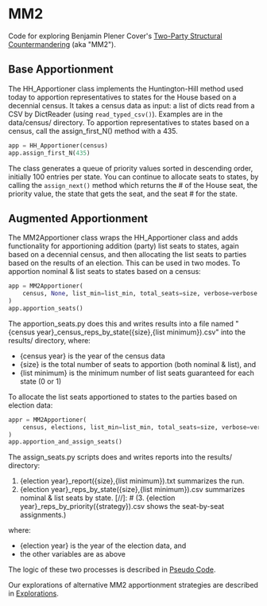 # MM2

Code for exploring Benjamin Plener Cover's [Two-Party Structural Countermandering](https://papers.ssrn.com/sol3/papers.cfm?abstract_id=3891735) (aka "MM2").

## Base Apportionment

The HH_Apportioner class implements the Huntington-Hill method used today to apportion representatives to states 
for the House based on a decennial census.
It takes a census data as input: a list of dicts read from a CSV by DictReader (using `read_typed_csv()`).
Examples are in the data/census/ directory.
To apportion representatives to states based on a census, call the assign_first_N() method with a 435.

```python
app = HH_Apportioner(census)
app.assign_first_N(435)
```

The class generates a queue of priority values sorted in descending order, initially 100 entries per state.
You can continue to allocate seats to states, by calling the `assign_next()` method which returns
the # of the House seat, the priority value, the state that gets the seat, and the seat # for the state.

## Augmented Apportionment

The MM2Apportioner class wraps the HH_Apportioner class and adds functionality for apportioning addition (party)
list seats to states, again based on a decennial census, and then allocating the list seats to parties based
on the results of an election.
This can be used in two modes. To apportion nominal & list seats to states based on a census:

```python
app = MM2Apportioner(
    census, None, list_min=list_min, total_seats=size, verbose=verbose
)
app.apportion_seats()
```

The apportion_seats.py does this and writes results into a file named "{census year}_census_reps_by_state({size},{list minimum}).csv" into the results/ directory, where:

- {census year} is the year of the census data
- {size} is the total number of seats to apportion (both nominal & list), and
- {list minimum} is the minimum number of list seats guaranteed for each state (0 or 1)

To allocate the list seats apportioned to states to the parties based on election data:

```python
appr = MM2Apportioner(
    census, elections, list_min=list_min, total_seats=size, verbose=verbose
)
app.apportion_and_assign_seats()
```

The assign_seats.py scripts does and writes reports into the results/ directory:

1. {election year}_report({size},{list minimum}).txt summarizes the run.
2. {election year}_reps_by_state({size},{list minimum}).csv summarizes nominal & list seats by state.
[//]: # (3. {election year}_reps_by_priority({strategy}).csv shows the seat-by-seat assignments.)

where:
- {election year} is the year of the election data, and
- the other variables are as above

The logic of these two processes is described in [Pseudo Code](./notes/pseudo.md).

Our explorations of alternative MM2 apportionment strategies are described in [Explorations](./notes/explorations.md).